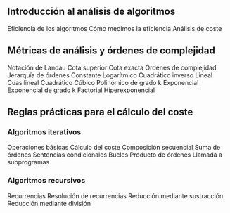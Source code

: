 ## Introducción al análisis de algoritmos
Eficiencia de los algoritmos
Cómo medimos la eficiencia
Análisis de coste
## Métricas de análisis y órdenes de complejidad
Notación de Landau
	Cota superior
	Cota exacta
Órdenes de complejidad
Jerarquía de órdenes
	Constante
	Logarítmico
	Cuadrático inverso
	Lineal
	Cuasilineal
	Cuadrático
	Cúbico
	Polinómico de grado k
	Exponencial
	Exponencial de grado k
	Factorial
	Hiperexponencial
## Reglas prácticas para el cálculo del coste
### Algoritmos iterativos
Operaciones básicas
Cálculo del coste
	Composición secuencial
		Suma de órdenes
	Sentencias condicionales
	Bucles
		Producto de órdenes
	Llamada a subprogramas
### Algoritmos recursivos
Recurrencias
Resolución de recurrencias
	Reducción mediante sustracción
	Reducción mediante división